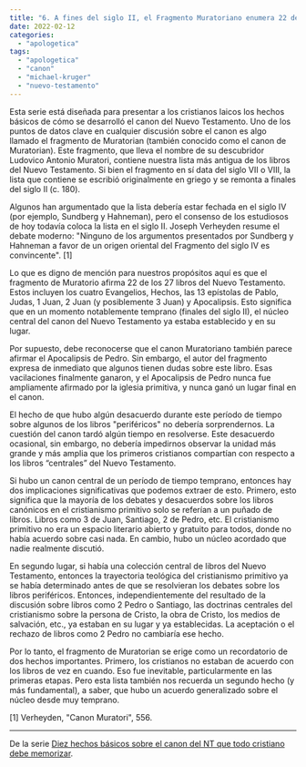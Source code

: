 ```yaml
---
title: "6. A fines del siglo II, el Fragmento Muratoriano enumera 22 de nuestros 27 libros del NT"
date: 2022-02-12
categories: 
  - "apologetica"
tags: 
  - "apologetica"
  - "canon"
  - "michael-kruger"
  - "nuevo-testamento"
---
```


Esta serie está diseñada para presentar a los cristianos laicos los hechos básicos de cómo se desarrolló el canon del Nuevo Testamento. Uno de los puntos de datos clave en cualquier discusión sobre el canon es algo llamado el fragmento de Muratorian (también conocido como el canon de Muratorian). Este fragmento, que lleva el nombre de su descubridor Ludovico Antonio Muratori, contiene nuestra lista más antigua de los libros del Nuevo Testamento. Si bien el fragmento en sí data del siglo VII o VIII, la lista que contiene se escribió originalmente en griego y se remonta a finales del siglo II (c. 180).

Algunos han argumentado que la lista debería estar fechada en el siglo IV (por ejemplo, Sundberg y Hahneman), pero el consenso de los estudiosos de hoy todavía coloca la lista en el siglo II. Joseph Verheyden resume el debate moderno: "Ninguno de los argumentos presentados por Sundberg y Hahneman a favor de un origen oriental del Fragmento del siglo IV es convincente". \[1\]

Lo que es digno de mención para nuestros propósitos aquí es que el fragmento de Muratorio afirma 22 de los 27 libros del Nuevo Testamento. Estos incluyen los cuatro Evangelios, Hechos, las 13 epístolas de Pablo, Judas, 1 Juan, 2 Juan (y posiblemente 3 Juan) y Apocalipsis. Esto significa que en un momento notablemente temprano (finales del siglo II), el núcleo central del canon del Nuevo Testamento ya estaba establecido y en su lugar.

Por supuesto, debe reconocerse que el canon Muratoriano también parece afirmar el Apocalipsis de Pedro. Sin embargo, el autor del fragmento expresa de inmediato que algunos tienen dudas sobre este libro. Esas vacilaciones finalmente ganaron, y el Apocalipsis de Pedro nunca fue ampliamente afirmado por la iglesia primitiva, y nunca ganó un lugar final en el canon.

El hecho de que hubo algún desacuerdo durante este período de tiempo sobre algunos de los libros "periféricos" no debería sorprendernos. La cuestión del canon tardó algún tiempo en resolverse. Este desacuerdo ocasional, sin embargo, no debería impedirnos observar la unidad más grande y más amplia que los primeros cristianos compartían con respecto a los libros “centrales” del Nuevo Testamento.

Si hubo un canon central de un período de tiempo temprano, entonces hay dos implicaciones significativas que podemos extraer de esto. Primero, esto significa que la mayoría de los debates y desacuerdos sobre los libros canónicos en el cristianismo primitivo solo se referían a un puñado de libros. Libros como 3 de Juan, Santiago, 2 de Pedro, etc. El cristianismo primitivo no era un espacio literario abierto y gratuito para todos, donde no había acuerdo sobre casi nada. En cambio, hubo un núcleo acordado que nadie realmente discutió.

En segundo lugar, si había una colección central de libros del Nuevo Testamento, entonces la trayectoria teológica del cristianismo primitivo ya se había determinado antes de que se resolvieran los debates sobre los libros periféricos. Entonces, independientemente del resultado de la discusión sobre libros como 2 Pedro o Santiago, las doctrinas centrales del cristianismo sobre la persona de Cristo, la obra de Cristo, los medios de salvación, etc., ya estaban en su lugar y ya establecidas. La aceptación o el rechazo de libros como 2 Pedro no cambiaría ese hecho.

Por lo tanto, el fragmento de Muratorian se erige como un recordatorio de dos hechos importantes. Primero, los cristianos no estaban de acuerdo con los libros de vez en cuando. Eso fue inevitable, particularmente en las primeras etapas. Pero esta lista también nos recuerda un segundo hecho (y más fundamental), a saber, que hubo un acuerdo generalizado sobre el núcleo desde muy temprano.

\[1\] Verheyden, "Canon Muratori", 556.

* * *

De la serie [Diez hechos básicos sobre el canon del NT que todo cristiano debe memorizar](/articulos/diez-hechos-basicos-sobre-el-canon-del-nt-que-todo-cristiano-debe-memorizar).
